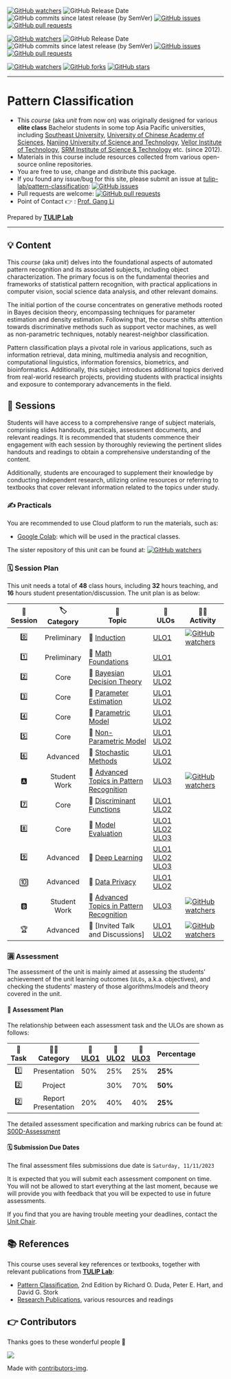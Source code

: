 [![GitHub watchers](https://img.shields.io/badge/tulip--lab-Pattern--Classification-brightgreen?style=plastic)](https://github.com/tulip-lab/pattern)
![GitHub Release Date](https://img.shields.io/github/release-date/tulip-lab/pattern-classification)
![GitHub commits since latest release (by SemVer)](https://img.shields.io/github/commits-since/tulip-lab/pattern-classification/latest)
[![GitHub issues](https://img.shields.io/github/issues/tulip-lab/pattern-classification)](https://github.com/tulip-lab/pattern-classification/issues)
[![GitHub pull requests](https://img.shields.io/github/issues-pr/tulip-lab/pattern-classification)](https://github.com/tulip-lab/pattern/pulls) 

[![GitHub watchers](https://img.shields.io/badge/tulip--lab-FLIP01-brightgreen?style=plastic)](https://github.com/tulip-lab/flip01)
![GitHub Release Date](https://img.shields.io/github/release-date/tulip-lab/flip01)
![GitHub commits since latest release (by SemVer)](https://img.shields.io/github/commits-since/tulip-lab/flip01/latest)
[![GitHub issues](https://img.shields.io/github/issues/tulip-lab/flip01)](https://github.com/tulip-lab/flip01/issues)
[![GitHub pull requests](https://img.shields.io/github/issues-pr/tulip-lab/flip01)](https://github.com/tulip-lab/flip01/pulls) 


[![GitHub watchers](https://img.shields.io/github/watchers/tulip-lab/pattern.svg?style=social&label=Watch)](https://GitHub.com/tulip-lab/pattern/watchers/)
[![GitHub forks](https://img.shields.io/github/forks/tulip-lab/pattern.svg?style=social&label=Fork)](https://GitHub.com/tulip-lab/pattern/network/)
[![GitHub stars](https://img.shields.io/github/stars/tulip-lab/pattern.svg?style=social&label=Star)](https://GitHub.com/tulip-lab/pattern/stargazers/)

----

# Pattern Classification

- This *course* (aka *unit* from now on) was originally designed for various **elite class** Bachelor students in some top Asia Pacific universities, including [Southeast University](http://www.seu.edu.cn), [University of Chinese Academy of Sciences](http://www.ucas.edu.cn), [Nanjing University of Science and Technology](http://www.njust.edu.cn), [Vellor Institute of Technology](http://www.vit.ac.in), [SRM Institute of Science & Technology](https://www.srmist.edu.in/) etc. (since 2012).
- Materials in this course include resources collected from various open-source online repositories.
- You are free to use, change and distribute this package.
- If you found any issue/bug for this site, please submit an issue at [tulip-lab/pattern-classification](https://github.com/tulip-lab/pattern/issues): [![GitHub issues](https://img.shields.io/github/issues/tulip-lab/pattern-classification)](https://github.com/tulip-lab/pattern-classification/issues)
- Pull requests are welcome: [![GitHub pull requests](https://img.shields.io/github/issues-pr/tulip-lab/pattern-classification)](https://github.com/tulip-lab/pattern-classification/pulls) 
- Point of Contact :point_right: : [Prof. Gang Li](https://github.com/tuliplab)

Prepared by **[TULIP Lab](https://www.tulip.org.au/members)**

---

## :bulb: Content

This *course* (aka *unit*) delves into the foundational aspects of automated pattern recognition and its associated subjects, including object characterization. The primary focus is on the fundamental theories and frameworks of statistical pattern recognition, with practical applications in computer vision, social science data analysis, and other relevant domains.

The initial portion of the course concentrates on generative methods rooted in Bayes decision theory, encompassing techniques for parameter estimation and density estimation. Following that, the course shifts attention towards discriminative methods such as support vector machines, as well as non-parametric techniques, notably nearest-neighbor classification.

Pattern classification plays a pivotal role in various applications, such as information retrieval, data mining, multimedia analysis and recognition, computational linguistics, information forensics, biometrics, and bioinformatics. Additionally, this subject introduces additional topics derived from real-world research projects, providing students with practical insights and exposure to contemporary advancements in the field.



## :ledger: Sessions

Students will have access to a comprehensive range of subject materials, comprising slides handouts, practicals, assessment documents, and relevant readings. It is recommended that students commence their engagement with each session by thoroughly reviewing the pertinent slides handouts and readings to obtain a comprehensive understanding of the content. 

Additionally, students are encouraged to supplement their knowledge by conducting independent research, utilizing online resources or referring to textbooks that cover relevant information related to the topics under study.

### :writing_hand: Practicals

You are recommended to use Cloud platform to run the materials, such as:

- [Google Colab](http://colab.research.google.com): which will be used in the practical classes.

The sister repository of this unit can be found at: 
[![GitHub watchers](https://img.shields.io/badge/tulip--lab-FLIP01-brightgreen?style=plastic)](https://github.com/tulip-lab/flip01) 


### :spiral_calendar: Session Plan

This unit needs a total of **48** class hours, including **32** hours teaching, and **16** hours student presentation/discussion. The unit plan is as below:



| :microscope: <br> Session  |  :label: <br> Category  | :ledger: <br> Topic |  :dart: <br> ULOs  |  :man_teacher: <br> Activity |  
| :----: |  :---: | ------|-------| ----- |  
| :zero: | Preliminary | :book: [Induction](S00-Induction/README.md) | [ULO1](S00-Induction/S00C-Logistics.md#ULO1) | [![GitHub watchers](https://img.shields.io/badge/PR-Learning--Activity-yellow)](S00-Induction/S00D-Assessment.md#Activity-0) |  
| :one: | Preliminary | :book: [Math Foundations](S01-Foundations/README.md) | [ULO1](S00-Induction/S00C-Logistics.md#ULO1) |  |  
| :two: | Core | :book: [Bayesian Decision Theory](S02-DecisionTheory/README.md) | [ULO1](S00-Induction/S00C-Logistics.md#ULO1) [ULO2](S00-Induction/S00C-Logistics.md#ULO2) |   |  
| :three: | Core | :book: [Parameter Estimation](S03-ParameterEstimation/README.md) | [ULO1](S00-Induction/S00C-Logistics.md#ULO1) [ULO2](S00-Induction/S00C-Logistics.md#ULO2) |    | 
| :four: | Core | :book: [Parametric Model](S04-ParametricModels/README.md) | [ULO1](S00-Induction/S00C-Logistics.md#ULO1) [ULO2](S00-Induction/S00C-Logistics.md#ULO2) |   | 
| :five: | Core | :book: [Non-Parametric Model](S05-NonParametricMethods/README.md) | [ULO1](S00-Induction/S00C-Logistics.md#ULO1) [ULO2](S00-Induction/S00C-Logistics.md#ULO2) |   | 
| :six: | Advanced | :book: [Stochastic Methods](S06-StochasticMethods/README.md) | [ULO1](S00-Induction/S00C-Logistics.md#ULO1) [ULO2](S00-Induction/S00C-Logistics.md#ULO2)  |   |  
| :a: | Student Work | :book: [Advanced Topics in Pattern Recognition](M06-Advanced/README.md) | [ULO3](S00-Induction/S00C-Logistics.md#ULO3)  |  [![GitHub watchers](https://img.shields.io/badge/PR-Learning--Activity-yellow)](S00-Induction/S00D-Assessment.md#Activity-A) | 
| :seven: | Core | :book: [Discriminant Functions](S07-DiscriminantFunctions/README.md) |[ULO1](S00-Induction/S00C-Logistics.md#ULO1) [ULO2](S00-Induction/S00C-Logistics.md#ULO2) |   |  
| :eight: | Core | :book: [Model Evaluation](S08-ModelEvaluation/README.md) | [ULO1](S00-Induction/S00C-Logistics.md#ULO1) [ULO2](S00-Induction/S00C-Logistics.md#ULO2) [ULO3](S00-Induction/S00C-Logistics.md#ULO3)   |   |  
| :nine: | Advanced | :book: [Deep Learning](S09-DeepLearning/README.md) | [ULO1](S00-Induction/S00C-Logistics.md#ULO1) [ULO2](S00-Induction/S00C-Logistics.md#ULO2) [ULO3](S00-Induction/S00C-Logistics.md#ULO3) |   |  
| :keycap_ten: | Advanced | :book: [Data Privacy](S10-Privacy/README.md) | [ULO1](S00-Induction/S00C-Logistics.md#ULO1) [ULO2](S00-Induction/S00C-Logistics.md#ULO2)   |   |  
| :b: | Student Work | :book: [Advanced Topics in Pattern Recognition](M06-Advanced/README.md) |  [ULO3](S00-Induction/S00C-Logistics.md#ULO3) |  [![GitHub watchers](https://img.shields.io/badge/PR-Learning--Activity-yellow)](S00-Induction/S00D-Assessment.md#Activity-B) | 
| :trophy: | Advanced | :book: [Invited Talk and Discussions] | [ULO1](S00-Induction/S00C-Logistics.md#ULO1) [ULO2](S00-Induction/S00C-Logistics.md#ULO2) |  [![GitHub watchers](https://img.shields.io/badge/PR-Learning--Activity-yellow)](S00-Induction/S00D-Assessment.md#Activity-C)  | 


### :u6e80: Assessment

The assessment of the unit is mainly aimed at assessing the students' achievement of the unit learning outcomes (`ULOs`, a.k.a. objectives), and checking the students' mastery of those algorithms/models and theory covered in the unit. 

#### :book: Assessment Plan


The relationship between each assessment task and the ULOs are shown as follows:

| :microscope: <br> Task  |   :man_teacher: <br> Category |  :dart: <br> [ULO1](S00-Induction/S00C-Logistics.md#ULO1)  | :dart: <br> [ULO2](S00-Induction/S00C-Logistics.md#ULO2) |  :dart: <br> [ULO3](S00-Induction/S00C-Logistics.md#ULO3)  |  Percentage | 
| :----: |  :---: | ------|-------| ----- |  ----- |  
| :one: | Presentation | 50%| 25%  |   25%  | **25%** |  
| :two: | Project |  | 30%  |   70%  |  **50%** |
| :two: | Report <br> Presentation | 20%| 40%  |  40%  |  **25%** |


The detailed assessment specification and marking rubrics can be found at:
[S00D-Assessment](S00-Induction/S00D-Assessment.md) 


#### :spiral_calendar: Submission Due Dates

The final assessment files submissions due date is `Saturday, 11/11/2023`

It is expected that you will submit each assessment component on time. You will not be allowed to start everything at the last moment, because we will provide you with feedback that you will be expected to use in future assessments.

If you find that you are having trouble meeting your deadlines, contact the [Unit Chair](S00B-Team.md). 

## :books: References

This course uses several key references or textbooks, together with relevant publications from **[TULIP Lab](https://www.tulip.org.au/members)**:

- [Pattern Classification](https://www.academia.edu/33044855/Pattern_Classiflcation_2nd_ed_), 2nd Edition by Richard O. Duda, Peter E. Hart, and David G. Stork
- [Research Publications](https://www.tulip.org.au/publication), various resources and readings

## :point_right: Contributors 

Thanks goes to these wonderful people :tulip:  


<a href="https://github.com/tulip-lab/FLIP01/graphs/contributors">
  <img src="https://contrib.rocks/image?repo=tulip-lab/FLIP01" />
</a>


Made with [contributors-img](https://contrib.rocks).
